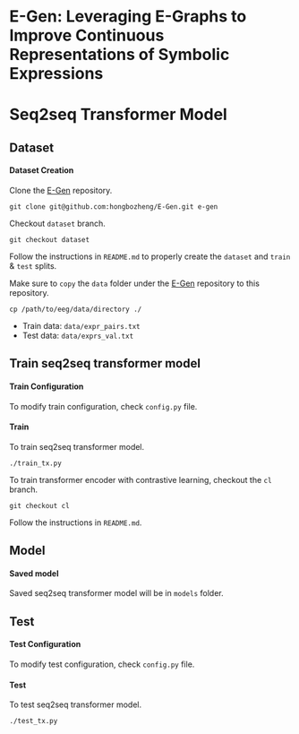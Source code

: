 # E-Gen: Leveraging E-Graphs to Improve Continuous Representations of Symbolic Expressions
# Seq2seq Transformer Model

## Dataset
#### Dataset Creation
Clone the [E-Gen](https://github.com/hongbozheng/E-Gen) repository.
```
git clone git@github.com:hongbozheng/E-Gen.git e-gen
```
Checkout `dataset` branch.
```
git checkout dataset
```
Follow the instructions in `README.md` to properly create the `dataset` and
`train` & `test` splits.

Make sure to `copy` the `data` folder under the
[E-Gen](https://github.com/hongbozheng/E-Gen)
repository to this repository.
```
cp /path/to/eeg/data/directory ./
```
- Train data: `data/expr_pairs.txt`
- Test data: `data/exprs_val.txt`

## Train seq2seq transformer model
#### Train Configuration
To modify train configuration, check `config.py` file.

#### Train
To train seq2seq transformer model.
```
./train_tx.py
```
To train transformer encoder with contrastive learning,
checkout the `cl` branch.
```
git checkout cl
```
Follow the instructions in `README.md`.

## Model
#### Saved model
Saved seq2seq transformer model will be in `models` folder.

## Test
#### Test Configuration
To modify test configuration, check `config.py` file.

#### Test
To test seq2seq transformer model.
```
./test_tx.py
```
